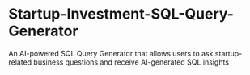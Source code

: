 # Startup-Investment-SQL-Query-Generator
An AI-powered SQL Query Generator that allows users to ask startup-related business questions and receive AI-generated SQL insights
